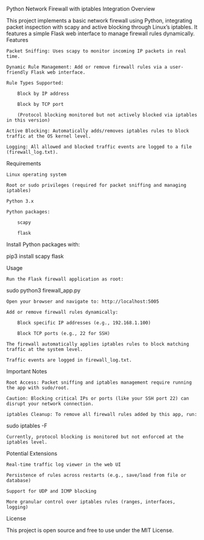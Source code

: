 Python Network Firewall with iptables Integration
Overview

This project implements a basic network firewall using Python, integrating packet inspection with scapy and active blocking through Linux’s iptables. It features a simple Flask web interface to manage firewall rules dynamically.
Features

    Packet Sniffing: Uses scapy to monitor incoming IP packets in real time.

    Dynamic Rule Management: Add or remove firewall rules via a user-friendly Flask web interface.

    Rule Types Supported:

        Block by IP address

        Block by TCP port

        (Protocol blocking monitored but not actively blocked via iptables in this version)

    Active Blocking: Automatically adds/removes iptables rules to block traffic at the OS kernel level.

    Logging: All allowed and blocked traffic events are logged to a file (firewall_log.txt).

Requirements

    Linux operating system

    Root or sudo privileges (required for packet sniffing and managing iptables)

    Python 3.x

    Python packages:

        scapy

        flask

Install Python packages with:

pip3 install scapy flask

Usage

    Run the Flask firewall application as root:

sudo python3 firewall_app.py

    Open your browser and navigate to: http://localhost:5005

    Add or remove firewall rules dynamically:

        Block specific IP addresses (e.g., 192.168.1.100)

        Block TCP ports (e.g., 22 for SSH)

    The firewall automatically applies iptables rules to block matching traffic at the system level.

    Traffic events are logged in firewall_log.txt.

Important Notes

    Root Access: Packet sniffing and iptables management require running the app with sudo/root.

    Caution: Blocking critical IPs or ports (like your SSH port 22) can disrupt your network connection.

    iptables Cleanup: To remove all firewall rules added by this app, run:

sudo iptables -F

    Currently, protocol blocking is monitored but not enforced at the iptables level.

Potential Extensions

    Real-time traffic log viewer in the web UI

    Persistence of rules across restarts (e.g., save/load from file or database)

    Support for UDP and ICMP blocking

    More granular control over iptables rules (ranges, interfaces, logging)

License

This project is open source and free to use under the MIT License.
